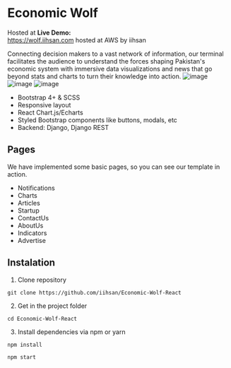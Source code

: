 # Economic Wolf

Hosted at <b>Live Demo:</b><br><a href="https://wolf.iihsan.com">https://wolf.iihsan.com</a> hosted at AWS by iihsan

Connecting decision makers to a vast network of information, our terminal facilitates the audience to understand the forces shaping Pakistan's economic system with immersive data visualizations and news that go beyond stats and charts to turn their knowledge into action.
![image](https://user-images.githubusercontent.com/62180086/163709784-5824beeb-7808-49a7-8ddd-4938e945c602.png)
![image](https://user-images.githubusercontent.com/62180086/164316039-90382983-b6a9-457c-8756-fe3edd37685e.png)
![image](https://user-images.githubusercontent.com/62180086/164316074-aef89480-0c20-4f1e-a734-8e0ee33a4ba9.png)


* Bootstrap 4+ & SCSS
* Responsive layout
* React Chart.js/Echarts
* Styled Bootstrap components like buttons, modals, etc
* Backend: Django, Django REST


## Pages
We have implemented some basic pages, so you can see our template in action.

* Notifications
* Charts
* Articles
* Startup
* ContactUs
* AboutUs
* Indicators
* Advertise

## Instalation 

1. Clone repository
```shell
git clone https://github.com/iihsan/Economic-Wolf-React
```
2. Get in the project folder
```shell
cd Economic-Wolf-React
```
3. Install dependencies via npm or yarn
```shell
npm install
```
```shell
npm start
```
